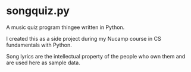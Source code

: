 # songquiz.py
A music quiz program thingee written in Python.

I created this as a side project during my Nucamp course in CS fundamentals with Python.

Song lyrics are the intellectual property of the people who own them and are used here as sample data.
